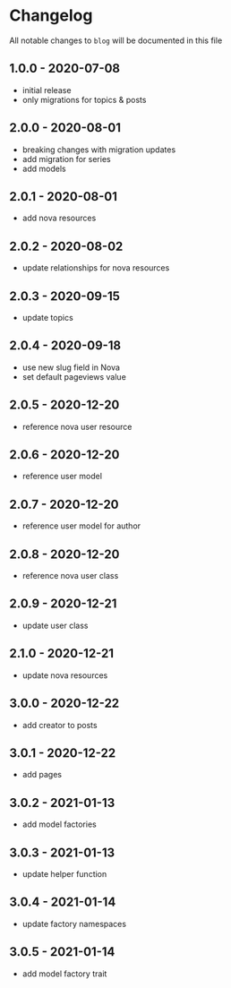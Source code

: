 # Changelog

All notable changes to `blog` will be documented in this file

## 1.0.0 - 2020-07-08

- initial release
- only migrations for topics & posts

## 2.0.0 - 2020-08-01

- breaking changes with migration updates
- add migration for series
- add models

## 2.0.1 - 2020-08-01

- add nova resources

## 2.0.2 - 2020-08-02

- update relationships for nova resources

## 2.0.3 - 2020-09-15

- update topics

## 2.0.4 - 2020-09-18

- use new slug field in Nova
- set default pageviews value

## 2.0.5 - 2020-12-20

- reference nova user resource

## 2.0.6 - 2020-12-20

- reference user model

## 2.0.7 - 2020-12-20

- reference user model for author

## 2.0.8 - 2020-12-20

- reference nova user class

## 2.0.9 - 2020-12-21

- update user class

## 2.1.0 - 2020-12-21

- update nova resources

## 3.0.0 - 2020-12-22

- add creator to posts

## 3.0.1 - 2020-12-22

- add pages

## 3.0.2 - 2021-01-13

- add model factories

## 3.0.3 - 2021-01-13

- update helper function

## 3.0.4 - 2021-01-14

- update factory namespaces

## 3.0.5 - 2021-01-14

- add model factory trait
